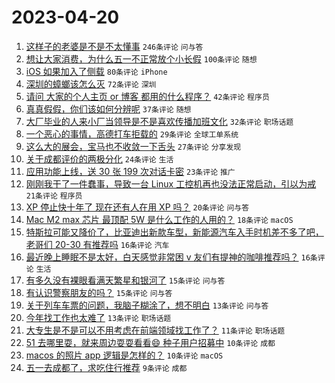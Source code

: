 # 2023-04-20

1. [这样子的老婆是不是不太懂事](https://www.v2ex.com/t/933893) `246条评论` `问与答`
1. [想让大家消费，为什么五一不正常放个小长假](https://www.v2ex.com/t/933929) `100条评论` `随想`
1. [iOS 如果加入了侧载](https://www.v2ex.com/t/933955) `80条评论` `iPhone`
1. [深圳的蟑螂该怎么灭](https://www.v2ex.com/t/933898) `72条评论` `深圳`
1. [请问 大家的个人主页 or 博客 都用的什么程序？](https://www.v2ex.com/t/933986) `42条评论` `程序员`
1. [真真假假，你们该如何分辨呢](https://www.v2ex.com/t/933903) `37条评论` `随想`
1. [大厂毕业的人来小厂当领导是不是喜欢传播加班文化](https://www.v2ex.com/t/933991) `32条评论` `职场话题`
1. [一个恶心的事情，高德打车拒载的](https://www.v2ex.com/t/933910) `29条评论` `全球工单系统`
1. [这么大的展会，宝马也不收敛一下舌头](https://www.v2ex.com/t/934006) `27条评论` `分享发现`
1. [关于成都评价的两极分化](https://www.v2ex.com/t/933992) `24条评论` `生活`
1. [应用功能上线，送 30 张 199 次对话卡密](https://www.v2ex.com/t/933895) `23条评论` `推广`
1. [刚刚我干了一件蠢事，导致一台 Linux 工控机再也没法正常启动，引以为戒](https://www.v2ex.com/t/933914) `21条评论` `程序员`
1. [XP 停止快十年了 现在还有人在用 XP 吗？](https://www.v2ex.com/t/933904) `20条评论` `问与答`
1. [Mac M2 max 芯片 最顶配 5W 是什么工作的人用的？](https://www.v2ex.com/t/934039) `18条评论` `macOS`
1. [特斯拉可能又降价了，比亚迪出新款车型，新能源汽车入手时机差不多了吧，老哥们 20-30 有推荐吗](https://www.v2ex.com/t/933919) `16条评论` `汽车`
1. [最近晚上睡眠不是太好，白天感觉非常困 v 友们有提神的咖啡推荐吗？](https://www.v2ex.com/t/933907) `16条评论` `生活`
1. [有多久没有裸眼看满天繁星和银河了](https://www.v2ex.com/t/933977) `15条评论` `问与答`
1. [有认识警察朋友的吗？](https://www.v2ex.com/t/933968) `15条评论` `问与答`
1. [关于列车车票的问题，我脑子糊涂了，想不明白](https://www.v2ex.com/t/934002) `13条评论` `问与答`
1. [今年找工作也太难了](https://www.v2ex.com/t/933939) `13条评论` `职场话题`
1. [大专生是不是可以不用考虑在前端领域找工作了？](https://www.v2ex.com/t/933989) `11条评论` `职场话题`
1. [51 去哪里耍，就来周边耍耍看看😄 种子用户招募中](https://www.v2ex.com/t/933933) `10条评论` `成都`
1. [macos 的照片 app 逻辑是怎样的？](https://www.v2ex.com/t/933909) `10条评论` `macOS`
1. [五一去成都了，求吃住行推荐](https://www.v2ex.com/t/934015) `9条评论` `成都`
